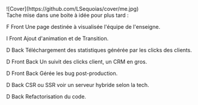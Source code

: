 <link rel="stylesheet" href="https://bootswatch.com/cosmo/5/cosmo/bootstrap.css">
![Cover](https://github.com/LSequoias/cover/me.jpg)
<article class="card border-primary mb-3">
            <div class="card-header">Tache mise dans une boite à idée pour plus tard : </div>
            <div class="card-body">
                <p class="card-text">
                    <span class="badge rounded-pill bg-niv">F</span>
                    <span class="badge bg-front">Front</span>
                    Une page destinée à visualisée l'équipe de l'enseigne.
                </p>
                <p class="card-text">
                    <span class="badge rounded-pill bg-niv">I</span>
                    <span class="badge bg-front">Front</span>
                    Ajout d'animation et de Transition.
                </p>
                <p class="card-text">
                    <span class="badge rounded-pill bg-niv">D</span>
                    <span class="badge bg-back">Back</span>
                    Téléchargement des statistiques générée par les clicks des clients.
                </p>
                <p class="card-text">
                    <span class="badge rounded-pill bg-niv">D</span>
                    <span class="badge bg-front">Front</span>
                    <span class="badge bg-back">Back</span>
                    Un suivit des clicks client, un CRM en gros.
                </p>
                <p class="card-text">
                    <span class="badge rounded-pill bg-niv">D</span>
                    <span class="badge bg-front">Front</span>
                    <span class="badge bg-back">Back</span>
                    Gérée les bug post-production.
                </p>
                <p class="card-text">
                    <span class="badge rounded-pill bg-niv">D</span>
                    <span class="badge bg-back">Back</span>
                    CSR ou SSR voir un serveur hybride selon la tech.
                </p>
                <p class="card-text">
                    <span class="badge rounded-pill bg-niv">D</span>
                    <span class="badge bg-back">Back</span>
                    Refactorisation du code.
                </p>
            </div>
        </article>
